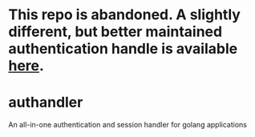 # This repo is abandoned. A slightly different, but better maintained authentication handle is available [here](https://github.com/dadamssolutions/authentic8).
# authandler
An all-in-one authentication and session handler for golang applications
